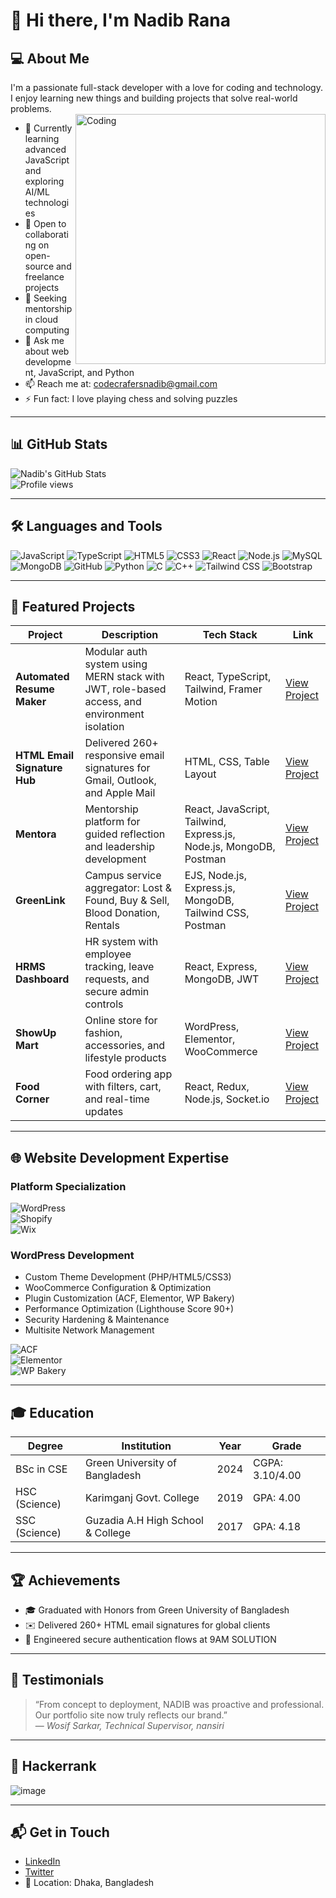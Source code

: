 # 👋 Hi there, I'm Nadib Rana

## 💻 About Me  
I'm a passionate full-stack developer with a love for coding and technology. I enjoy learning new things and building projects that solve real-world problems.  
<img align="right" alt="Coding" width="400" src="https://user-images.githubusercontent.com/74038190/212749447-bfb7e725-6987-49d9-ae85-2015e3e7cc41.gif">

- 🌱 Currently learning advanced JavaScript and exploring AI/ML technologies  
- 👯 Open to collaborating on open-source and freelance projects  
- 🤔 Seeking mentorship in cloud computing  
- 💬 Ask me about web development, JavaScript, and Python  
- 📫 Reach me at: [codecrafersnadib@gmail.com](mailto:codecrafersnadib@gmail.com)  
- ⚡ Fun fact: I love playing chess and solving puzzles  

---

## 📊 GitHub Stats  
![Nadib's GitHub Stats](https://github-readme-stats.vercel.app/api?username=Nadib-Rana&show_icons=true&theme=radical)  
![Profile views](https://komarev.com/ghpvc/?username=Nadib-Rana&label=Profile%20Views&color=0e75b6&style=flat)

---

## 🛠️ Languages and Tools  
![JavaScript](https://img.shields.io/badge/-JavaScript-black?style=flat-square&logo=javascript)
![TypeScript](https://img.shields.io/badge/-TypeScript-black?style=flat-square&logo=typescript)
![HTML5](https://img.shields.io/badge/-HTML-black?style=flat-square&logo=html5)
![CSS3](https://img.shields.io/badge/-CSS-black?style=flat-square&logo=css3)
![React](https://img.shields.io/badge/-React-black?style=flat-square&logo=react)
![Node.js](https://img.shields.io/badge/-Node.js-black?style=flat-square&logo=node.js)
![MySQL](https://img.shields.io/badge/-MySQL-black?style=flat-square&logo=mysql)
![MongoDB](https://img.shields.io/badge/-MongoDB-black?style=flat-square&logo=mongodb)
![GitHub](https://img.shields.io/badge/-GitHub-black?style=flat-square&logo=github)
![Python](https://img.shields.io/badge/-Python-black?style=flat-square&logo=python)
![C](https://img.shields.io/badge/-C-black?style=flat-square&logo=c&logoColor=white)
![C++](https://img.shields.io/badge/-C%2B%2B-black?style=flat-square&logo=cplusplus&logoColor=white)
![Tailwind CSS](https://img.shields.io/badge/-Tailwind%20CSS-black?style=flat-square&logo=tailwind-css)
![Bootstrap](https://img.shields.io/badge/-Bootstrap-black?style=flat-square&logo=bootstrap)

---

## 🚀 Featured Projects  

| Project | Description | Tech Stack | Link |
|--------|-------------|------------|------|
| **Automated Resume Maker** | Modular auth system using MERN stack with JWT, role-based access, and environment isolation | React, TypeScript, Tailwind, Framer Motion | [View Project](https://github.com/Nadib-Rana/Resume/tree/main/client) |
| **HTML Email Signature Hub** | Delivered 260+ responsive email signatures for Gmail, Outlook, and Apple Mail | HTML, CSS, Table Layout | [View Project](https://github.com/Nadib-Rana/E-mail-Signature-) |
| **Mentora** | Mentorship platform for guided reflection and leadership development | React, JavaScript, Tailwind, Express.js, Node.js, MongoDB, Postman | [View Project](https://github.com/Nadib-Rana/Mentoraa) |
| **GreenLink** | Campus service aggregator: Lost & Found, Buy & Sell, Blood Donation, Rentals | EJS, Node.js, Express.js, MongoDB, Tailwind CSS, Postman | [View Project](https://github.com/Ahshan-Haquc/ToLetGreenUniversity) |
| **HRMS Dashboard** | HR system with employee tracking, leave requests, and secure admin controls | React, Express, MongoDB, JWT | [View Project](https://github.com/Nadib-Rana/HR-management-) |
| **ShowUp Mart** | Online store for fashion, accessories, and lifestyle products | WordPress, Elementor, WooCommerce | [View Project](https://showupmart.com/) |
| **Food Corner** | Food ordering app with filters, cart, and real-time updates | React, Redux, Node.js, Socket.io | [View Project](https://github.com/Nadib-Rana/GUBFood/tree/main/FoodOrderringSof) |

---

## 🌐 Website Development Expertise  

### Platform Specialization  
![WordPress](https://img.shields.io/badge/-WordPress-21759B?style=flat-square&logo=wordpress&logoColor=white)  
![Shopify](https://img.shields.io/badge/-Shopify-7AB55C?style=flat-square&logo=shopify&logoColor=white)  
![Wix](https://img.shields.io/badge/-Wix-0C6EFC?style=flat-square&logo=wix&logoColor=white)

### WordPress Development  
- Custom Theme Development (PHP/HTML5/CSS3)  
- WooCommerce Configuration & Optimization  
- Plugin Customization (ACF, Elementor, WP Bakery)  
- Performance Optimization (Lighthouse Score 90+)  
- Security Hardening & Maintenance  
- Multisite Network Management  

![ACF](https://img.shields.io/badge/-Advanced%20Custom%20Fields-00C4CC?style=flat-square&logo=wordpress)  
![Elementor](https://img.shields.io/badge/-Elementor-FF7F50?style=flat-square&logo=elementor)  
![WP Bakery](https://img.shields.io/badge/-WP%20Bakery-0073AA?style=flat-square&logo=wordpress)

---

## 🎓 Education  

| Degree | Institution | Year | Grade |
|--------|-------------|------|-------|
| BSc in CSE | Green University of Bangladesh | 2024 | CGPA: 3.10/4.00 |
| HSC (Science) | Karimganj Govt. College | 2019 | GPA: 4.00 |
| SSC (Science) | Guzadia A.H High School & College | 2017 | GPA: 4.18 |

---

## 🏆 Achievements  
- 🎓 Graduated with Honors from Green University of Bangladesh  
- ✉️ Delivered 260+ HTML email signatures for global clients  
- 🔐 Engineered secure authentication flows at 9AM SOLUTION  

---

## 💬 Testimonials  
> “From concept to deployment, NADIB was proactive and professional. Our portfolio site now truly reflects our brand.”  
— *Wosif Sarkar, Technical Supervisor, nansiri*

---

## 🧠 Hackerrank  
![image](https://github.com/user-attachments/assets/7916c630-8179-4455-93cb-2b02d1b452b0)

---

## 📬 Get in Touch  
- [LinkedIn](https://www.linkedin.com/in/nadib-rana)  
- [Twitter](https://twitter.com/nadib_rana)  
- 📍 Location: Dhaka, Bangladesh
